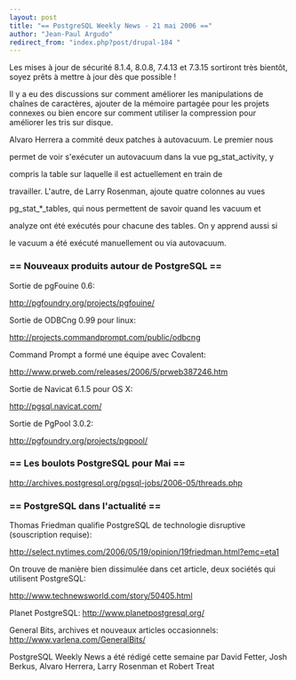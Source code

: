 ```yaml
---
layout: post
title: "== PostgreSQL Weekly News - 21 mai 2006 =="
author: "Jean-Paul Argudo"
redirect_from: "index.php?post/drupal-184 "
---
```



<p>

Les mises à jour de sécurité 8.1.4, 8.0.8, 7.4.13 et 7.3.15 sortiront très bientôt, soyez prêts à mettre à jour dès que possible&nbsp;!</p>

<p>

Il y a eu des discussions sur comment améliorer les manipulations de chaînes de caractères, ajouter de la mémoire partagée pour les projets connexes ou bien encore sur comment utiliser la compression pour améliorer les tris sur disque.

</p>

<p>

Alvaro Herrera a commité deux patches à autovacuum. Le premier nous

permet de voir s'exécuter un autovacuum dans la vue pg_stat_activity, y

compris la table sur laquelle il est actuellement en train de

travailler. L'autre, de Larry Rosenman, ajoute quatre colonnes au vues

pg_stat_*_tables, qui nous permettent de savoir quand les vacuum et

analyze ont été exécutés pour chacune des tables. On y apprend aussi si

le vacuum a été exécuté manuellement ou via autovacuum.

</p>

<!--more-->


<h3>== Nouveaux produits autour de PostgreSQL ==</h3>

<p>

Sortie de pgFouine 0.6:

<a href="http://pgfoundry.org/projects/pgfouine/" target="_blank">http://pgfoundry.org/projects/pgfouine/</a>

</p>

<p>

Sortie de ODBCng 0.99 pour linux:

<a href="http://projects.commandprompt.com/public/odbcng" target="_blank">http://projects.commandprompt.com/public/odbcng</a>

</p>

<p>

Command Prompt a formé une équipe avec Covalent:

<a href="http://www.prweb.com/releases/2006/5/prweb387246.htm" target="_blank">http://www.prweb.com/releases/2006/5/prweb387246.htm</a>

</p>

<p>

Sortie de Navicat 6.1.5 pour OS X:

<a href="http://pgsql.navicat.com/" target="_blank">http://pgsql.navicat.com/</a>

</p>

<p>

Sortie de PgPool 3.0.2:

<a href="http://pgfoundry.org/projects/pgpool/" target="_blank">http://pgfoundry.org/projects/pgpool/</a>

</p>

<h3>== Les boulots PostgreSQL pour Mai ==</h3>

<p>

<a href="http://archives.postgresql.org/pgsql-jobs/2006-05/threads.php" target="_blank">http://archives.postgresql.org/pgsql-jobs/2006-05/threads.php</a>

</p>

<h3>== PostgreSQL dans l'actualité ==</h3>

<p>

Thomas Friedman qualifie PostgreSQL de technologie disruptive (souscription requise):

<a href="http://select.nytimes.com/2006/05/19/opinion/19friedman.html?emc=eta1" target="_blank">http://select.nytimes.com/2006/05/19/opinion/19friedman.html?emc=eta1</a>

</p>

<p>

On trouve de manière bien dissimulée dans cet article, deux sociétés qui utilisent PostgreSQL:

<a href="http://www.technewsworld.com/story/50405.html" target="_blank">http://www.technewsworld.com/story/50405.html</a>

</p>

<p>

Planet PostgreSQL: <a href="http://www.planetpostgresql.org/" target="_blank">http://www.planetpostgresql.org/</a>

</p>

<p>

General Bits, archives et nouveaux articles occasionnels: <a href="http://www.varlena.com/GeneralBits/" target="_blank">http://www.varlena.com/GeneralBits/</a>

</p>

<p>

PostgreSQL Weekly News a été rédigé cette semaine par David Fetter, Josh Berkus, Alvaro Herrera, Larry Rosenman et Robert Treat

</p>